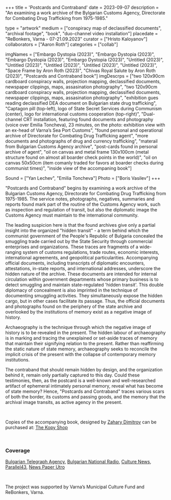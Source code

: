 +++
title = 'Postcards and Contraband'
date = 2023-09-07
description = "An examining a work archive of the Bуlgarian Customs Agency, Directorate for Combating Drug Trafficking from 1975-1985."

type = "artwork"
medium = ["conspiracy map of declassified documents", "archival footage", "book", "duo-channel video installation"]
placedate = "ReBonkers, Varna - 07-21.09.2023"
curator = ["Hristo Kaloyanov"]
collaborators = ["Aaron Roth"]
categories = ["collab"]

imgNames = ["Embargo Dystopia (2023)", "Embargo Dystopia (2023)", "Embargo Dystopia (2023)", "Embargo Dystopia (2023)", "Untitled (2023)", "Untitled (2023)", "Untitled (2023)", "Untitled (2023)", "Untitled (2023)", "Space Frame by Aron Roth (2023)", "Chivas Royal Salute by Aron Roth (2023)", "Postcards and Contraband book"]
imgDescrps = ["two 120x90cm cardboard conspiracy walls, projection mapping, declassified documents, newspaper clippings, maps, assasination photography", "two 120x90cm cardboard conspiracy walls, projection mapping, declassified documents, newspaper clippings, maps, assasination photography", "exhibition gues reading declassified DEA document on Bulgarian state drug trafficking", "Captagon pill (top-left), logo of State Secret Services during Communism (center), logo for international customs cooperation (top-right)", "Dual-channel CRT installation, featuring found documents and photography (voice over Emilia Toncheva), 23 minutes, on the photo: exhibition view with an ex-head of Varna’s Sea Port Customs", "found personal and operational archive of Directorate for Combating Drug Trafficking agent", "more documents and photographs of drug and currency trafficking", "materail from Bulgarian Customs Agency archive", "post-cards found  in personal archive of agent", "oil on canvas and metal frame 130x100cm (metal structure found on almost all boarder check points in the world)", "oil on canvas 50x50cm (item comanly traded for favors at boarder checks during communist times)", "inside view of the accompaning book"]

Sound = ["Yan Lechev", "Emilia Toncheva"]
Photo = ["Boris Vasilev"]
+++

"Postcards and Contraband" begins by examining a work archive of the Bulgarian Customs Agency, Directorate for Combating Drug Trafficking from 1975-1985. The service notes, photographs, negatives, summaries and reports found mark part of the routine of the Customs Agency work, such as inspection and regulation of transit, but also the diplomatic image the Customs Agency must maintain to the international community.

The leading suspicion here is that the found archives give only a partial insight into the organized "hidden transit" - a term behind which the communist government of the People's Republic of Bulgaria concealed the smuggling trade carried out by the State Security through commercial enterprises and organizations. These traces are fragments of a wide-ranging system of customs regulations, trade routes, economic interests, international agreements, and geopolitical particularities. Accompanying official documents, including transcripts of diplomatic encounters, attestations, in-state reports, and international addresses, underscore the hidden nature of the archive. These documents are intended for internal circulation within government departments whose primary business is to detect smuggling and maintain state-regulated 'hidden transit'. This double diplomacy of concealment is also imprinted in the technique of documenting smuggling activities. They simultaneously expose the hidden cargo, but in other cases facilitate its passage. Thus, the official documents and photographs found on the periphery of the state archive and overlooked by the institutions of memory exist as a negative image of history.

Archaeography is the technique through which the negative image of history is to be revealed in the present. The hidden labour of archaeography is in marking and tracing the unexplained or set-aside traces of memory that maintain their signifying relation to the present. Rather than reaffirming the static nature of state memory, archaeography seeks to reconcile the implicit crisis of the present with the collapse of contemporary memory institutions.

The contraband that should remain hidden by design, and the organization behind it, remain only partially captured to this day. Could these testimonies, then, as the postcard is a well-known and well-researched artifact of ephemeral intimately personal memory, reveal what has become of state memory? Hence, "Postcards and Contraband" traces various scars of both the border, its customs and passing goods, and the memory that the archival image transits, as active agency in the present.
<!-- add other header and the talk and after that the showing at sofia, say who the talk was with -->

&nbsp;

Copies of the accompanying book, designed by [Zahary Dimitrov](zahari.xyz) can be purchased at: [The Kopy Shop](https://www.thekopy.shop/product/%D0%BA%D0%B0%D1%80%D1%82%D0%B8%D1%87%D0%BA%D0%B8-%D0%B8-%D0%BA%D0%BE%D0%BD%D1%82%D1%80%D0%B0%D0%B1%D0%B0%D0%BD%D0%B4%D0%B0)

&nbsp;

### Coverage
[Bulgarian Telegraph Agency](https://www.bta.bg/bg/news/lik/519175-kontrabandata-prez-sotsializma-izsledva-ekspozitsiya-podredena-vav-varnenskiya-), [Bulgarian National Radio](https://bnr.bg/varna/post/101874963/izlobn-razkriva-tainite-na-kontrabandata-ot-vremeto-na-socializma), [Culture News](https://kulturni-novini.info/sections/2/news/37584-kartichki-i-kontrabanda-izlozhba-na-aaron-rot-i-nikola-stoyanov), [Parallel43](https://parallel43.bg/patyat-na-skritiya-tranzit-v-izlozhbata-kartichki-i-kontrabanda), [News Paper Utro](https://utroruse.com/article/970557/)

&nbsp;

The project was supported by Varna’s Municipal Culture Fund and ReBonkers, Varna.